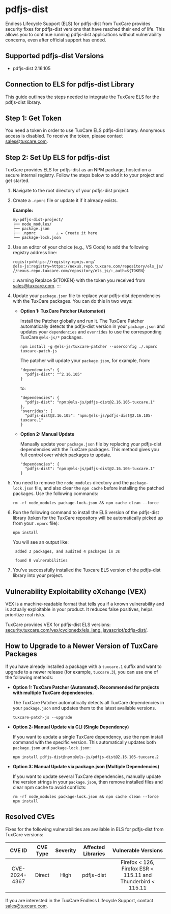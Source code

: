 # pdfjs-dist

Endless Lifecycle Support (ELS) for pdfjs-dist from TuxCare provides security fixes for pdfjs-dist versions that have reached their end of life. This allows you to continue running pdfjs-dist applications without vulnerability concerns, even after official support has ended.

## Supported pdfjs-dist Versions

* pdfjs-dist 2.16.105

## Connection to ELS for pdfjs-dist Library

This guide outlines the steps needed to integrate the TuxCare ELS for the pdfjs-dist library.

## Step 1: Get Token

You need a token in order to use TuxCare ELS pdfjs-dist library. Anonymous access is disabled. To receive the token, please contact [sales@tuxcare.com](mailto:sales@tuxcare.com).

## Step 2: Set Up ELS for pdfjs-dist

TuxCare provides ELS for pdfjs-dist as an NPM package, hosted on a secure internal registry. Follow the steps below to add it to your project and get started.

1. Navigate to the root directory of your pdfjs-dist project.
2. Create a `.npmrc` file or update it if it already exists.

   **Example:**

   ```text
   my-pdfjs-dist-project/
   ├── node_modules/
   ├── package.json
   ├── .npmrc         ⚠️ ← Create it here
   └── package-lock.json
   ```

3. Use an editor of your choice (e.g., VS Code) to add the following registry address line:

   <CodeWithCopy>

   ```text
   registry=https://registry.npmjs.org/
   @els-js:registry=https://nexus.repo.tuxcare.com/repository/els_js/
   //nexus.repo.tuxcare.com/repository/els_js/:_auth=${TOKEN}
   ```

   </CodeWithCopy>

   :::warning
   Replace ${TOKEN} with the token you received from [sales@tuxcare.com](mailto:sales@tuxcare.com).
   :::

4. Update your `package.json` file to replace your pdfjs-dist dependencies with the TuxCare packages. You can do this in two ways:

   * **Option 1: TuxCare Patcher (Automated)**

     Install the Patcher globally and run it. The TuxCare Patcher automatically detects the pdfjs-dist version in your `package.json` and updates your `dependencies` and `overrides` to use the corresponding TuxCare `@els-js/*` packages.

     <CodeWithCopy>

     ```text
     npm install -g @els-js/tuxcare-patcher --userconfig ./.npmrc
     tuxcare-patch-js
     ```

     </CodeWithCopy>

     The patcher will update your `package.json`, for example, from:

     ```text
     "dependencies": {
       "pdfjs-dist": "^2.16.105"
     }
     ```

     to:

     ```text
     "dependencies": {
       "pdfjs-dist": "npm:@els-js/pdfjs-dist@2.16.105-tuxcare.1"
     },
     "overrides": {
       "pdfjs-dist@2.16.105": "npm:@els-js/pdfjs-dist@2.16.105-tuxcare.1"
     }
     ```
    
   * **Option 2: Manual Update**

     Manually update your `package.json` file by replacing your pdfjs-dist dependencies with the TuxCare packages. This method gives you full control over which packages to update.

     <CodeWithCopy>

     ```text
     "dependencies": {
       "pdfjs-dist": "npm:@els-js/pdfjs-dist@2.16.105-tuxcare.1"
     }
     ```

     </CodeWithCopy>

5. You need to remove the `node_modules` directory and the `package-lock.json` file, and also clear the `npm cache` before installing the patched packages. Use the following commands:

   <CodeWithCopy>

   ```text
   rm -rf node_modules package-lock.json && npm cache clean --force
   ```

   </CodeWithCopy>

6. Run the following command to install the ELS version of the pdfjs-dist library (token for the TuxCare repository will be automatically picked up from your `.npmrc` file):

   <CodeWithCopy>

   ```text
   npm install
   ```

   </CodeWithCopy>

   You will see an output like:

   ```text
    added 3 packages, and audited 4 packages in 3s

    found 0 vulnerabilities
   ```

7. You've successfully installed the Tuxcare ELS version of the pdfjs-dist library into your project.

## Vulnerability Exploitability eXchange (VEX)

VEX is a machine-readable format that tells you if a known vulnerability and is actually exploitable in your product. It reduces false positives, helps prioritize real risks.

TuxCare provides VEX for pdfjs-dist ELS versions: [security.tuxcare.com/vex/cyclonedx/els_lang_javascript/pdfjs-dist/](https://security.tuxcare.com/vex/cyclonedx/els_lang_javascript/pdfjs-dist/).

## How to Upgrade to a Newer Version of TuxCare Packages

If you have already installed a package with a `tuxcare.1` suffix and want to upgrade to a newer release (for example, `tuxcare.3`), you can use one of the following methods:

* **Option 1: TuxCare Patcher (Automated). Recommended for projects with multiple TuxCare dependencies.**

  The TuxCare Patcher automatically detects all TuxCare dependencies in your `package.json` and updates them to the latest available versions.

  <CodeWithCopy>

  ```text
  tuxcare-patch-js --upgrade
  ```

  </CodeWithCopy>

* **Option 2: Manual Update via CLI (Single Dependency)**

  If you want to update a single TuxCare dependency, use the npm install command with the specific version. This automatically updates both `package.json` and `package-lock.json`:

  <CodeWithCopy>

  ```text
  npm install pdfjs-dist@npm:@els-js/pdfjs-dist@2.16.105-tuxcare.2
  ```

  </CodeWithCopy>

* **Option 3: Manual Update via package.json (Multiple Dependencies)**

  If you want to update several TuxCare dependencies, manually update the version strings in your `package.json`, then remove installed files and clear npm cache to avoid conflicts:

  <CodeWithCopy>

  ```text
  rm -rf node_modules package-lock.json && npm cache clean --force
  npm install
  ```

  </CodeWithCopy>

## Resolved CVEs

Fixes for the following vulnerabilities are available in ELS for pdfjs-dist from TuxCare versions:

|     CVE ID     | CVE Type | Severity | Affected Libraries |            Vulnerable Versions            |
|:--------------:| :------: |:--------:|:------------------:|:-----------------------------------------:|
| CVE-2024-4367 | Direct   |   High   |      pdfjs-dist      |          Firefox < 126, Firefox ESR < 115.11 and Thunderbird < 115.11          |

If you are interested in the TuxCare Endless Lifecycle Support, contact [sales@tuxcare.com](mailto:sales@tuxcare.com).

